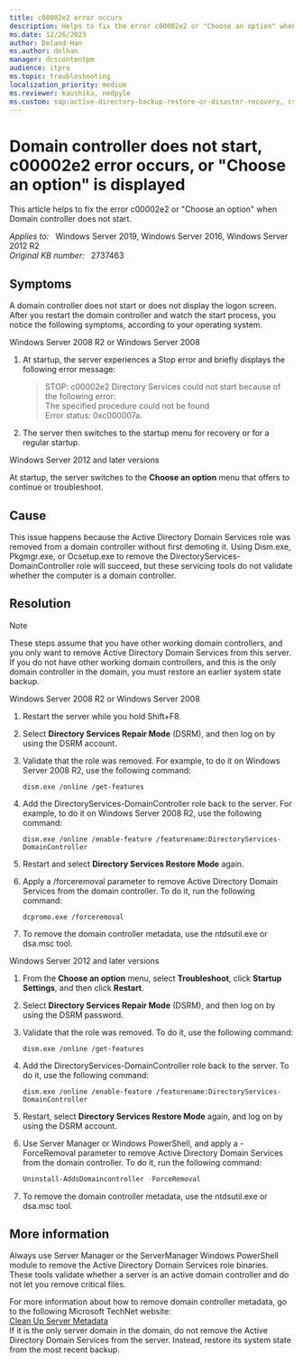 ```yaml
---
title: c00002e2 error occurs
description: Helps to fix the error c00002e2 or "Choose an option" when Domain controller does not start.
ms.date: 12/26/2023
author: Deland-Han
ms.author: delhan
manager: dcscontentpm
audience: itpro
ms.topic: troubleshooting
localization_priority: medium
ms.reviewer: kaushika, nedpyle
ms.custom: sap:active-directory-backup-restore-or-disaster-recovery, csstroubleshoot
---
```

# Domain controller does not start, c00002e2 error occurs, or "Choose an option" is displayed

This article helps to fix the error c00002e2 or "Choose an option" when Domain controller does not start.

_Applies to:_ &nbsp; Windows Server 2019, Windows Server 2016, Windows Server 2012 R2  
_Original KB number:_ &nbsp; 2737463

## Symptoms

A domain controller does not start or does not display the logon screen. After you restart the domain controller and watch the start process, you notice the following symptoms, according to your operating system.

Windows Server 2008 R2 or Windows Server 2008  

1. At startup, the server experiences a Stop error and briefly displays the following error message:  

    >STOP: c00002e2 Directory Services could not start because of the following error:  
    The specified procedure could not be found  
    Error status: 0xc000007a.

2. The server then switches to the startup menu for recovery or for a regular startup.  

Windows Server 2012 and later versions  

At startup, the server switches to the **Choose an option**  menu that offers to continue or troubleshoot.

## Cause

This issue happens because the Active Directory Domain Services role was removed from a domain controller without first demoting it. Using Dism.exe, Pkgmgr.exe, or Ocsetup.exe to remove the DirectoryServices-DomainController role will succeed, but these servicing tools do not validate whether the computer is a domain controller.

## Resolution

> [!NOTE]
> These steps assume that you have other working domain controllers, and you only want to remove Active Directory Domain Services from this server. If you do not have other working domain controllers, and this is the only domain controller in the domain, you must restore an earlier system state backup.

Windows Server 2008 R2 or Windows Server 2008  

1. Restart the server while you hold Shift+F8.
2. Select **Directory Services Repair Mode** (DSRM), and then log on by using the DSRM account.
3. Validate that the role was removed. For example, to do it on Windows Server 2008 R2, use the following command:

   ```console
   dism.exe /online /get-features
   ```

4. Add the DirectoryServices-DomainController role back to the server. For example, to do it on Windows Server 2008 R2, use the following command:

   ```console
   dism.exe /online /enable-feature /featurename:DirectoryServices-DomainController
   ```

5. Restart and select **Directory Services Restore Mode** again.
6. Apply a /forceremoval parameter to remove Active Directory Domain Services from the domain controller. To do it, run the following command:

   ```console
   dcpromo.exe /forceremoval
   ```

7. To remove the domain controller metadata, use the ntdsutil.exe or dsa.msc tool.  

 Windows Server 2012 and later versions  

1. From the **Choose an option** menu, select **Troubleshoot**, click **Startup Settings**, and then click **Restart**.
2. Select **Directory Services Repair Mode** (DSRM), and then log on by using the DSRM password.
3. Validate that the role was removed. To do it, use the following command:

   ```console
   dism.exe /online /get-features
   ```

4. Add the DirectoryServices-DomainController role back to the server. To do it, use the following command:

   ```console
   dism.exe /online /enable-feature /featurename:DirectoryServices-DomainController
   ```

5. Restart, select **Directory Services Restore Mode** again, and log on by using the DSRM account.
6. Use Server Manager or Windows PowerShell, and apply a -ForceRemoval parameter to remove Active Directory Domain Services from the domain controller. To do it, run the following command:  

   ```powershell
   Uninstall-AddsDomaincontroller -ForceRemoval  
   ```

7. To remove the domain controller metadata, use the ntdsutil.exe or dsa.msc tool.

## More information

Always use Server Manager or the ServerManager Windows PowerShell module to remove the Active Directory Domain Services role binaries. These tools validate whether a server is an active domain controller and do not let you remove critical files.

For more information about how to remove domain controller metadata, go to the following Microsoft TechNet website:  
 [Clean Up Server Metadata](/previous-versions/windows/it-pro/windows-server-2008-R2-and-2008/cc816907%28v=ws.10%29)  
If it is the only server domain in the domain, do not remove the Active Directory Domain Services from the server. Instead, restore its system state from the most recent backup.
